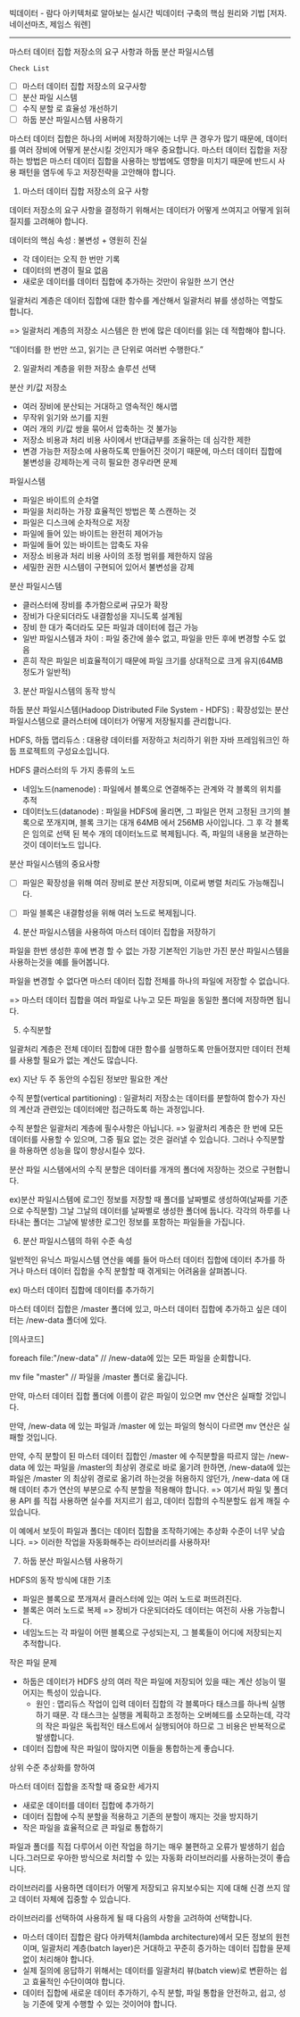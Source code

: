 빅데이터 - 람다 아키텍처로 알아보는 실시간 빅데이터 구축의 핵심 원리와 기법 [저자. 네이선마츠, 제임스 워렌]

---

마스터 데이터 집합 저장소의 요구 사항과 하둡 분산 파일시스템

	Check List

- [ ] 마스터 데이터 집합 저장소의 요구사항 
- [ ] 분산 파일 시스템 
- [ ] 수직 분할 로 효율성 개선하기
- [ ] 하둡 분산 파일시스템 사용하기

마스터 데이터 집합은 하나의 서버에 저장하기에는 너무 큰 경우가 많기 때문에, 데이터를 여러 장비에 어떻게 분산시킬 것인지가 매우 중요합니다. 마스터 데이터 집합을 저장하는 방법은 마스터 데이터 집합을 사용하는 방법에도 영향을 미치기 때문에 반드시 사용 패턴을 염두에 두고 저장전략을 고안해야 합니다.



1. 마스터 데이터 집합 저장소의 요구 사항

데이터 저장소의 요구 사항을 결정하기 위해서는 데이터가 어떻게 쓰여지고 어떻게 읽혀질지를 고려해야 합니다.

데이터의 핵심 속성 : 불변성 + 영원히 진실 

- 각 데이터는 오직 한 번만 기록
- 데이터의 변경이 필요 없음
- 새로운 데이터를 데이터 집합에 추가하는 것만이 유일한 쓰기 연산

일괄처리 계층은 데이터 집합에 대한 함수를 계산해서 일괄처리 뷰를 생성하는 역할도 합니다.

=> 일괄처리 계층의 저장소 시스템은 한 번에 많은 데이터를 읽는 데 적합해야 합니다.

“데이터를 한 번만 쓰고, 읽기는 큰 단위로 여러번 수행한다.”



2. 일괄처리 계층을 위한 저장소 솔루션 선택

분산 키/값 저장소

- 여러 장비에 분산되는 거대하고 영속적인 해시맵
- 무작위 읽기와 쓰기를 지원
- 여러 개의 키/값 쌍을 묶어서 압축하는 것 불가능
- 저장소 비용과 처리 비용 사이에서 반대급부를 조율하는 데 심각한 제한
- 변경 가능한 저장소에 사용하도록 만들어진 것이기 때문에, 마스터 데이터 집합에 불변성을 강제하는게 극히 필요한 경우라면 문제

파일시스템

- 파일은 바이트의 순차열
- 파일을 처리하는 가장 효율적인 방법은 쭉 스캔하는 것
- 파일은 디스크에 순차적으로 저장
- 파일에 들어 있는 바이트는 완전히 제어가능
- 파일에 들어 있는 바이트는 압축도 자유
- 저장소 비용과 처리 비용 사이의 조정 범위를 제한하지 않음
- 세밀한 권한 시스템이 구현되어 있어서 불변성을 강제

분산 파일시스템

- 클러스터에 장비를 추가함으로써 규모가 확장
- 장비가 다운되더라도 내결함성을 지니도록 설계됨
- 장비 한 대가 죽더라도 모든 파일과 데이터에 접근 가능
- 일반 파일시스템과 차이 : 파일 중간에 쓸수 없고, 파일을 만든 후에 변경할 수도 없음
- 흔히 작은 파일은 비효율적이기 때문에 파일 크기를 상대적으로 크게 유지(64MB  정도가 일반적)



3. 분산 파일시스템의 동작 방식

하둡 분산 파일시스템(Hadoop Distributed File System - HDFS) : 확장성있는 분산 파일시스템으로 클러스터에 데이터가 어떻게 저장될지를 관리합니다.

HDFS, 하둡 맵리듀스 : 대용량 데이터를 저장하고 처리하기 위한 자바 프레임워크인 하둡 프로젝트의 구성요소입니다.

HDFS 클러스터의 두 가지 종류의 노드

- 네임노드(namenode) : 파일에서 블록으로 연결해주는 관계와 각 블록의 위치를 추적
- 데이터노드(datanode) : 파일을 HDFS에 올리면, 그 파일은 먼저 고정된 크기의 블록으로 쪼개지며, 블록 크기는 대개 64MB 에서 256MB 사이입니다. 그 후 각 블록은 임의로 선택 된 복수 개의 데이터노드로 복제됩니다. 즉, 파일의 내용을 보관하는 것이 데이터노드 입니다.

분산 파일시스템의 중요사항

- [ ] 파일은 확장성을 위해 여러 장비로 분산 저장되며, 이로써 병렬 처리도 가능해집니다.
- [ ] 파일 블록은 내결함성을 위해 여러 노드로 복제됩니다.



4. 분산 파일시스템을 사용하여 마스터 데이터 집합을 저장하기

파일을 한번 생성한 후에 변경 할 수 없는 가장 기본적인 기능만 가진 분산 파일시스템을 사용하는것을 예를 들어봅니다.

파일을 변경할 수 없다면 마스터 데이터 집합 전체를 하나의 파일에 저장할 수 없습니다.

=> 마스터 데이터 집합을 여러 파일로 나누고 모든 파일을 동일한 폴더에 저장하면 됩니다.



5. 수직분할

일괄처리 계층은 전체 데이터 집합에 대한 함수를 실행하도록 만들어졌지만 데이터 전체를 사용할 필요가 없는 계산도 많습니다.

ex) 지난 두 주 동안의 수집된 정보만 필요한 계산

수직 분할(vertical partitioning) : 일괄처리 저장소는 데이터를 분할하여 함수가 자신의 계산과 관련있는 데이터에만 접근하도록 하는 과정입니다.

수직 분할은 일괄처리 계층에 필수사항은 아닙니다. => 일괄처리 계층은 한 번에 모든 데이터를 사용할 수 있으며, 그중 필요 없는 것은 걸러낼 수 있습니다. 그러나 수직분할을 하용하면 성능을 많이 향상시킬수 있다.

분산 파일 시스템에서의 수직 분할은 데이터를 개개의 폴더에 저장하는 것으로 구현합니다.

ex)분산 파일시스템에 로그인 정보를 저장할 때 폴더를 날짜별로 생성하여(날짜를 기준으로 수직분할) 그날 그날의 데이터를 날짜별로 생성한 폴더에 둡니다. 각각의 하루를 나타내는 폴더는 그날에 발생한 로그인 정보를 포함하는 파일들을 가집니다.



6. 분산 파일시스템의 하위 수준 속성

일반적인 유닉스 파일시스템 연산을 예를 들어 마스터 데이터 집합에 데이터 추가를 하거나 마스터 데이터 집합을 수직 분할할 때 겪게되는 어려움을 살펴봅니다.

ex) 마스터 데이터 집합에 데이터를 추가하기

마스터 데이터 집합은 /master 폴더에 있고, 마스터 데이터 집합에 추가하고 싶은 데이터는 /new-data 폴더에 있다.

[의사코드]

foreach file:"/new-data" 	// /new-data에 있는 모든 파일을 순회합니다.

mv file "master" 			// 파일을 /master 폴더로 옮깁니다.

만약, 마스터 데이터 집합 폴더에 이름이 같은 파일이 있으면 mv 연산은 실패할 것입니다.

만약, /new-data 에 있는 파일과 /master 에 있는 파일의 형식이 다르면 mv 연산은 실패할 것입니다.

만약, 수직 분할이 된 마스터 데이터 집합인 /master 에 수직분할을 따르지 않는 /new-data 에 있는 파일을 /master의 최상위 경로로 바로 옮기려 한하면, /new-data에 있는 파일은 /master 의 최상위 경로로 옮기려 하는것을 허용하지 않던가, /new-data 에 대해 데이터 추가 연산의 부분으로 수직 분할을 적용해야 합니다. => 여기서 파일 및 폴더용 API 를 직접 사용하면 실수를 저지르기 쉽고, 데이터 집합의 수직분할도 쉽게 깨질 수 있습니다.

이 예에서 보듯이 파일과 폴더는 데이터 집합을 조작하기에는 추상화 수준이 너무 낮습니다. => 이러한 작업을 자동화해주는 라이브러리를 사용하자!



7. 하둡 분산 파일시스템 사용하기

HDFS의 동작 방식에 대한 기초

- 파일은 블록으로 쪼개져서 클러스터에 있는 여러 노드로 퍼뜨려진다.
- 블록은 여러 노드로 복제 => 장비가 다운되더라도 데이터는 여전히 사용 가능합니다.
- 네임노드는 각 파일이 어떤 블록으로 구성되는지, 그 블록들이 어디에 저장되는지 추적합니다.

작은 파일 문제

- 하둡은 데이터가 HDFS 상의 여러 작은 파일에 저장되어 있을 때는 계산 성능이 떨어지는 특성이 있습니다.
  - 원인 : 맵리듀스 작업이 입력 데이터 집합의 각 블록마다 태스크를 하나씩 실행하기 때문. 각 태스크는 실행을 계획하고 조정하는 오버헤드를 소모하는데, 각각의 작은 파일은 독립적인 태스트에서 실행되어야 하므로 그 비용은 반복적으로 발생합니다.
- 데이터 집합에 작은 파일이 많아지면 이들을 통합하는게 좋습니다.

상위 수준 추상화를 향하여

마스터 데이터 집합을 조작할 때 중요한 세가지

- 새로운 데이터를 데이터 집합에 추가하기
- 데이터 집합에 수직 분할을 적용하고 기존의 분할이 깨지는 것을 방지하기
- 작은 파일을 효율적으로 큰 파일로 통합하기

파일과 폴더를 직접 다루어서 이런 작업을 하기는 매우 불편하고 오류가 발생하기 쉽습니다.그러므로 우아한 방식으로 처리할 수 있는 자동화 라이브러리를 사용하는것이 좋습니다.

라이브러리를 사용하면 데이터가 어떻게 저장되고 유지보수되는 지에 대해 신경 쓰지 않고 데이터 자체에 집중할 수 있습니다.

라이브러리를 선택하여 사용하게 될 때 다음의 사항을 고려하여 선택합니다.

- 마스터 데이터 집합은 람다 아카텍처(lambda architecture)에서 모든 정보의 원천이며, 일괄처리 계층(batch layer)은 거대하고 꾸준히 증가하는 데이터 집합을 문제없이 처리해야 합니다.
- 실제 질의에 응답하기 위해서는 데이터를 일괄처리 뷰(batch view)로 변환하는 쉽고 효율적인 수단이여야 합니다.
- 데이터 집합에 새로운 데이터 추가하기, 수직 분할, 파일 통합을 안전하고, 쉽고, 성능 기준에 맞게 수행할 수 있는 것이어야 합니다.























								
